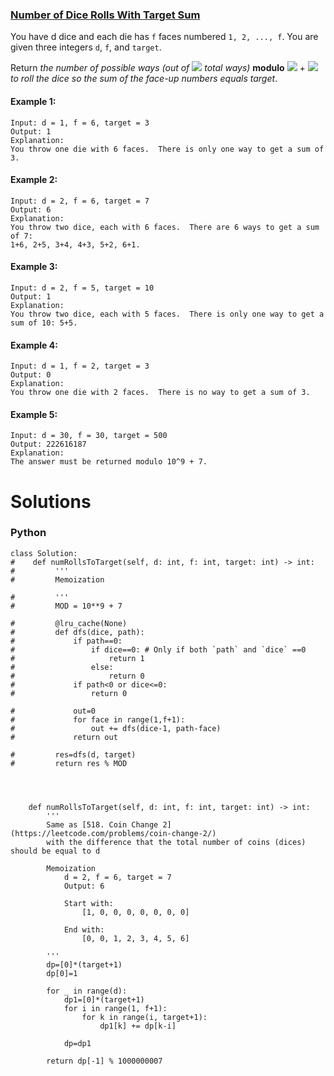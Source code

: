 ### [Number of Dice Rolls With Target Sum](https://leetcode.com/problems/number-of-dice-rolls-with-target-sum/) <br>

You have d dice and each die has `f` faces numbered `1, 2, ..., f`. You are given three integers `d`, `f`, and `target`.

Return *the number of possible ways (out of* <img src="https://render.githubusercontent.com/render/math?math=f^d"> *total ways)* **modulo** <img src="https://render.githubusercontent.com/render/math?math=10^9"> + <img src="https://render.githubusercontent.com/render/math?math=7"> *to roll the dice so the sum of the face-up numbers equals target*.



#### Example 1:

```
Input: d = 1, f = 6, target = 3
Output: 1
Explanation: 
You throw one die with 6 faces.  There is only one way to get a sum of 3.

```

#### Example 2:

```
Input: d = 2, f = 6, target = 7
Output: 6
Explanation: 
You throw two dice, each with 6 faces.  There are 6 ways to get a sum of 7:
1+6, 2+5, 3+4, 4+3, 5+2, 6+1.

```


#### Example 3:

```
Input: d = 2, f = 5, target = 10
Output: 1
Explanation: 
You throw two dice, each with 5 faces.  There is only one way to get a sum of 10: 5+5.

```

#### Example 4:

```
Input: d = 1, f = 2, target = 3
Output: 0
Explanation: 
You throw one die with 2 faces.  There is no way to get a sum of 3.

```

#### Example 5:

```
Input: d = 30, f = 30, target = 500
Output: 222616187
Explanation: 
The answer must be returned modulo 10^9 + 7.

```


# Solutions

### Python
```
class Solution:
#    def numRollsToTarget(self, d: int, f: int, target: int) -> int:
#         '''
#         Memoization

#         '''
#         MOD = 10**9 + 7
        
#         @lru_cache(None)
#         def dfs(dice, path):
#             if path==0:
#                 if dice==0: # Only if both `path` and `dice` ==0
#                     return 1
#                 else:
#                     return 0
#             if path<0 or dice<=0:
#                 return 0
            
#             out=0
#             for face in range(1,f+1):
#                 out += dfs(dice-1, path-face)
#             return out
            
#         res=dfs(d, target)
#         return res % MOD
    
    
    

    def numRollsToTarget(self, d: int, f: int, target: int) -> int:
        '''
        Same as [518. Coin Change 2](https://leetcode.com/problems/coin-change-2/)
        with the difference that the total number of coins (dices) should be equal to d
        
        Memoization
            d = 2, f = 6, target = 7
            Output: 6
            
            Start with:
                [1, 0, 0, 0, 0, 0, 0, 0]
                
            End with:
                [0, 0, 1, 2, 3, 4, 5, 6]
 
        '''
        dp=[0]*(target+1)
        dp[0]=1
        
        for _ in range(d):
            dp1=[0]*(target+1)
            for i in range(1, f+1):
                for k in range(i, target+1):
                    dp1[k] += dp[k-i]
                    
            dp=dp1

        return dp[-1] % 1000000007

```
